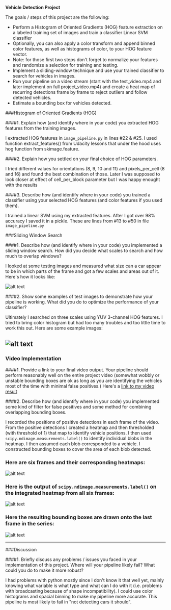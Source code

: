 **Vehicle Detection Project**

The goals / steps of this project are the following:

* Perform a Histogram of Oriented Gradients (HOG) feature extraction on a labeled training set of images and train a classifier Linear SVM classifier
* Optionally, you can also apply a color transform and append binned color features, as well as histograms of color, to your HOG feature vector. 
* Note: for those first two steps don't forget to normalize your features and randomize a selection for training and testing.
* Implement a sliding-window technique and use your trained classifier to search for vehicles in images.
* Run your pipeline on a video stream (start with the test_video.mp4 and later implement on full project_video.mp4) and create a heat map of recurring detections frame by frame to reject outliers and follow detected vehicles.
* Estimate a bounding box for vehicles detected.

[//]: # (Image References)
[image1]: ./examples/car_not_car.png
[image2]: ./examples/HOG_example.jpg
[image3]: ./examples/sliding_windows.jpg
[image4]: ./examples/sliding_window.jpg
[image5]: ./examples/bboxes_and_heat.png
[image6]: ./examples/labels_map.png
[image7]: ./examples/output_bboxes.png
[video1]: ./project_video.mp4

###Histogram of Oriented Gradients (HOG)

####1. Explain how (and identify where in your code) you extracted HOG features from the training images.

I extracted HOG features in `image_pipeline.py` in lines #22 & #25. I used function extract_features() from Udacity lessons that under the hood uses hog function from skimage.feature.

####2. Explain how you settled on your final choice of HOG parameters.

 I tried different values for orientations (8, 9, 10 and 11) and pixels_per_cell (8 and 16) and found the best combination of those. Later I was supposed to look closer at effect of cell_per_block parameter but I was happy enought with the results

####3. Describe how (and identify where in your code) you trained a classifier using your selected HOG features (and color features if you used them).

I trained a linear SVM using my extracted features. After I got over 98% accuracy I saved it in a pickle. These are lines from #13 to #50 in file `image_pipeline.py`

###Sliding Window Search

####1. Describe how (and identify where in your code) you implemented a sliding window search.  How did you decide what scales to search and how much to overlap windows?

I looked at some testing images and measured what size can a car appear to be in which parts of the frame and got a few scales and areas out of it. Here's how it looks like:

![alt text][image3]

####2. Show some examples of test images to demonstrate how your pipeline is working.  What did you do to optimize the performance of your classifier?

Ultimately I searched on three scales using YUV 3-channel HOG features. I tried to bring color histogram but had too many troubles and too little time to work this out.  Here are some example images:

![alt text][image4]
---

### Video Implementation

####1. Provide a link to your final video output.  Your pipeline should perform reasonably well on the entire project video (somewhat wobbly or unstable bounding boxes are ok as long as you are identifying the vehicles most of the time with minimal false positives.)
Here's a [link to my video result](./output_video.mp4)


####2. Describe how (and identify where in your code) you implemented some kind of filter for false positives and some method for combining overlapping bounding boxes.

I recorded the positions of positive detections in each frame of the video.  From the positive detections I created a heatmap and then thresholded (with threshold of 1) that map to identify vehicle positions. I then used `scipy.ndimage.measurements.label()` to identify individual blobs in the heatmap. I then assumed each blob corresponded to a vehicle. I constructed bounding boxes to cover the area of each blob detected.


### Here are six frames and their corresponding heatmaps:

![alt text][image5]

### Here is the output of `scipy.ndimage.measurements.label()` on the integrated heatmap from all six frames:
![alt text][image6]

### Here the resulting bounding boxes are drawn onto the last frame in the series:
![alt text][image7]

---

###Discussion

####1. Briefly discuss any problems / issues you faced in your implementation of this project.  Where will your pipeline likely fail?  What could you do to make it more robust?

I had problems with python mostly since I don't know it that well yet, mainly knowing what variable is what type and what can I do with it (i.e. problems with broadcasting because of shape incompatibility).
I could use color histograms and spacial binning to make my pipeline more accurate. This pipeline is most likely to fail in "not detecting cars it should".

